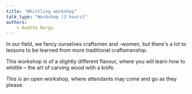 ```yaml
---
title: "Whittling workshop"
talk_type: "Workshop (3 hours)"
authors:
    - Anette Bergo
---
```

In our field, we fancy ourselves craftsmen and -women, but there's a lot to lessons to be learned from more traditional craftsmanship.

This workshop is of a slightly different flavour, where you will learn how to whittle – the art of carving wood with a knife.

This is an open workshop, where attendants may come and go as they please.